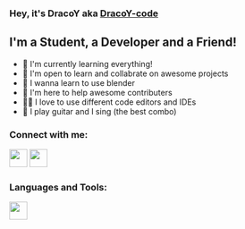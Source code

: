 ### Hey, it's DracoY aka [DracoY-code][github]

## I'm a Student, a Developer and a Friend!
- 🌲 I'm currently learning everything!
- 🚁 I'm open to learn and collabrate on awesome projects
- 🤪 I wanna learn to use blender
- 🤗 I'm here to help awesome contributers
- 👨‍💻 I love to use different code editors and IDEs
- 🎸 I play guitar and I sing (the best combo)

### Connect with me:

[<img height="32" width="32" src="https://cdn.jsdelivr.net/npm/simple-icons@v3/icons/GitHub.svg" />][github]
[<img height="32" width="32" src="https://cdn.jsdelivr.net/npm/simple-icons@v3/icons/Reddit.svg" />][reddit]

### Languages and Tools:
<img height="32" width="32" src="https://cdn.jsdelivr.net/npm/simple-icons@v3/icons/Visual+Studio+Code.svg" />

<br />
<br />

[github]: https://github.com/DracoY-code/
[reddit]: https://reddit.com/user/Red_Death_08/